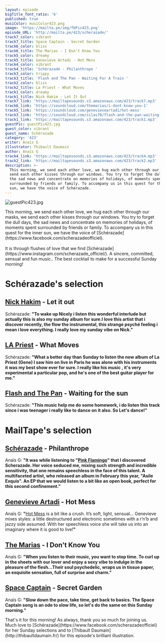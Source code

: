 ```yaml
---
layout: episode
bigTitle_font_ratio: '6'
published: true
musiColor: musiColor423.png
image: 'https://mailta.pe/img/fbPic423.png'
episode_URL: 'http://mailta.pe/423/scherazade/'
track7_color: vibrant
track7_title: Space Captain - Secret Garden
track6_color: bliss
track6_title: The Marias - I Don't Know You
track5_color: dreamy
track5_title: Genevieve Artadi - Hot Mess
track4_color: vibrant
track4_title: 'Schérazade - Philanthrope '
track3_color: trippy
track3_title: 'Flash and The Pan - Waiting For A Train '
track2_color: bliss
track2_title: La Priest - What Moves
track1_color: dreamy
track1_title: Nick Hakim - Let It Out
track7_link: 'https://mailtapesounds.s3.amazonaws.com/423/track7.mp3'
track6_link: 'https://soundcloud.com/themarias/i-dont-know-you-1'
track5_link: 'https://soundcloud.com/genevieveartadi/hot-mess'
track3_link: 'https://soundcloud.com/silas70/flash-and-the-pan-waiting-for'
track1_link: 'https://mailtapesounds.s3.amazonaws.com/423/track1.mp3'
guestPic: guestPic423.jpg
guest_color: vibrant
guest_name: Schérazade
category: '423'
writer: Anaïs G
illustrator: Thibault Daumain
author: Anaïs G
track4_link: 'https://mailtapesounds.s3.amazonaws.com/423/track4.mp3'
track2_link: 'https://mailtapesounds.s3.amazonaws.com/423/track2.mp3'
description: >-
  This morning, we send each other love, we hug each other through our masks, we
  send each other kisses through our windows. You try to forget the dull days,
  the sad news and concentrate on memories of holidays, of moments spent
  surrounded by friends or family. To accompany us in this quest for the inner
  sun, we have the voice of Schérazade.
---
```

![guestPic423.jpg]({{site.baseurl}}/img/guestPic423.jpg)

<p id="introduction">This morning, we send each other love, we hug each other through our masks, we send each other kisses through our windows. You try to forget the dull days, the sad news and concentrate on memories of holidays, of moments spent surrounded by friends or family. To accompany us in this quest for the inner sun, we have the voice of [Schérazade](https://www.facebook.com/scherazadeofficiel).
<br><br>
It is through flushes of love that we find [Schérazade](https://www.instagram.com/scherazade_officiel/). A sincere, committed, sensual and fun music.. The best cocktail to make for a successful Sunday morning!
</p>


# Schérazade's selection

## [Nick Hakim](https://nickhakim.com/) - Let it out 
Schérazade: **"**To wake up Nicely i listen this wonderful interlude but actually this is also my sunday album for sure.I love this artist that i discover recently, the flow the instrumental, this strange psyché feeling i mean i love everything. I really love my sunday vibe on Nick.**"**

## [LA Priest](https://www.facebook.com/trulylapriest) - What Moves
Schérazade: **"**What a better day than Sunday to listen the new album of La Priest (Gene) I saw him on live in Paris he was alone with his instruments it was my best show ever for sure. I really like his music , it's very experimental a particular pop, and he's one of the best guitar player for me.**"**

## [Flash and The Pan](https://fr.wikipedia.org/wiki/Flash_and_the_Pan) - Waiting for the sun
Schérazade: **"**This music help me do some homework, i do listen this track since i was teenager i really like to dance on it also. So Let's dance!**"**


# MailTape's selection

## [Schérazade](https://www.instagram.com/scherazade_officiel/) - Philanthrope
Anaïs G: **"**It was while listening to "[Pink Flamingo](https://www.youtube.com/watch?v=CwlGzDQPDHU)" that I discovered Scherazade. Her voice seduced me, mixing such strength and incredible sensitivity, that one remains speechless in the face of this talent. A multifaceted artist, who released an album in February this year, "Asile Exquis". An EP that we would listen to a bit like an open book, perfect for this second confinement.**"**

## [Genevieve Artadi](https://www.facebook.com/genevieveartadi) - Hot Mess
Anaïs G: **"**[Hot Mess](https://www.youtube.com/watch?v=zK7PdFDhKvE) is a bit like a crush. It’s soft, light, sensual... Genevieve mixes styles: a little destructured and electronic sometimes with a r’n’b and jazzy side assumed. With her speechless voice she will take us into an imaginary where it is good to live!**"**

## [The Marias](https://www.themarias.us/) - I Don't Know You
Anaïs G: **"**When you listen to their music, you want to stop time. To curl up in the sheets with our lover and enjoy a sexy vibe to indulge in the pleasure of the flesh...Their soul psychedelic, wraps us in tissue paper, an exquisite sensation, full of surprise and charm.**"**

## [Space Captain](https://spacecaptainofficial.bandcamp.com/album/secret-garden-back-of-my-mind) - Secret Garden
Anaïs G: **"**Slow down the pace, take time, get back to basics. The Space Captain song is an ode to slow life, so let's do the same on this Sunday morning.**"**


<p id="outroduction">That's it for this morning! As always, thank you so much for joining us. Much love to [Schérazade](https://www.facebook.com/scherazadeofficiel) for her Sunday selections and to [Thibault Daumain](http://thibaultdaumain.fr/) for this episode's brilliant illustration. </p>
